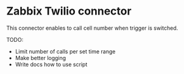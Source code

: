 # Zabbix Twilio connector
This connector enables to call cell number when trigger is switched.

TODO:
* Limit number of calls per set time range
* Make better logging
* Write docs how to use script